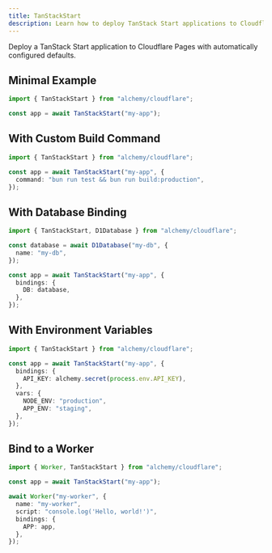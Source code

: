 ```yaml
---
title: TanStackStart
description: Learn how to deploy TanStack Start applications to Cloudflare Workers using Alchemy for modern web development.
---
```


Deploy a TanStack Start application to Cloudflare Pages with automatically configured defaults.

## Minimal Example

```ts
import { TanStackStart } from "alchemy/cloudflare";

const app = await TanStackStart("my-app");
```

## With Custom Build Command

```ts
import { TanStackStart } from "alchemy/cloudflare";

const app = await TanStackStart("my-app", {
  command: "bun run test && bun run build:production",
});
```

## With Database Binding

```ts
import { TanStackStart, D1Database } from "alchemy/cloudflare";

const database = await D1Database("my-db", {
  name: "my-db",
});

const app = await TanStackStart("my-app", {
  bindings: {
    DB: database,
  },
});
```

## With Environment Variables

```ts
import { TanStackStart } from "alchemy/cloudflare";

const app = await TanStackStart("my-app", {
  bindings: {
    API_KEY: alchemy.secret(process.env.API_KEY),
  },
  vars: {
    NODE_ENV: "production",
    APP_ENV: "staging",
  },
});
```

## Bind to a Worker

```ts
import { Worker, TanStackStart } from "alchemy/cloudflare";

const app = await TanStackStart("my-app");

await Worker("my-worker", {
  name: "my-worker",
  script: "console.log('Hello, world!')",
  bindings: {
    APP: app,
  },
});
```
